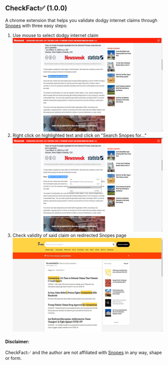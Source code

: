 ## CheckFact✅ (1.0.0)
A chrome extension that helps you validate dodgy internet claims through [Snopes](https://www.snopes.com/) with three easy steps:
1. Use mouse to select dodgy internet claim
![Step 1](screenshots/screenshot_0.jpg)
2. Right click on highlighted text and click on "Search Snopes for..."
![Step 1](screenshots/screenshot_1.jpg)
3. Check validity of said claim on redirected Snopes page
![Step 1](screenshots/screenshot_2.jpg)

#### Disclaimer:
CheckFact✅ and the author are not affiliated with [Snopes](https://www.snopes.com/) in any way, shape or form.

